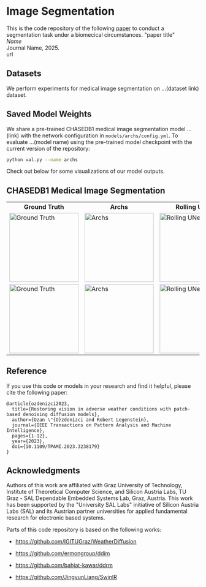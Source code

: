 # Image Segmentation

This is the code repository of the following [paper](https://arxiv.org/pdf/2207.14626.pdf) to conduct a segmentation task under a biomecical circumstances.
"paper title"\
<em>Name</em>\
Journal Name, 2025.\
url



## Datasets

We perform experiments for medical image segmentation on ...(dataset link) dataset. 

## Saved Model Weights

We share a pre-trained CHASEDB1 medical image segmentation model ...(link) with the network configuration in `models/archs/config.yml`. To evaluate ...(model name) using the pre-trained model checkpoint with the current version of the repository:
```bash
python val.py --name archs
```

Check out below for some visualizations of our model outputs.

## CHASEDB1 Medical Image Segmentation

<table border='0' cellspacing='0' cellpadding='0'>
  <tr>
    <td align="center"><b>Ground Truth</td>
    <td align="center"><b>Archs</td>
    <td align="center"><b>Rolling UNet</td>
    <td align="center"><b>UNet</td>
    <td align="center"><b>UNet++</td>
    
  <tr>
    <td> <img width="180" alt="Ground Truth" src="https://github.com/user-attachments/assets/0a2cc6c4-cbcb-4731-ae06-a6ed3f3a985c"> 
  </td>
    <td> <img width="180" alt="Archs" src="https://github.com/user-attachments/assets/18672231-896c-4f05-a6a4-7b6cf84f9c97"> 
  </td>
    <td> <img width="180" alt="Rolling UNet" src="https://github.com/user-attachments/assets/27e0897d-8517-41c7-99fb-b398c4eb420e">
    
  </td>
    <td> <img width="180" alt="UNet" src="https://github.com/user-attachments/assets/dfb457b2-4e5a-4891-a0c4-0e9cc810a6a9">
  </td>
    <td> <img width="180" alt="UNet++" src="https://github.com/user-attachments/assets/46f2599d-c0fb-4d0c-a78a-fc4574a92ce7"> 
 </td>
  <tr>
  <tr>
    <td> <img width="180" alt="Ground Truth" src="https://github.com/user-attachments/assets/018e6393-f824-4159-9fb1-9fd88c738cbb">
  </td>
    <td> <img width="180" alt="Archs" src="https://github.com/user-attachments/assets/bdd3489c-1ec4-40af-b0ce-5dbb605d4ba7">
  </td>
    <td> <img width="180" alt="Rolling UNet" src="https://github.com/user-attachments/assets/817d6767-82a4-44ef-aafa-a1980c6029d6">
    
  </td>
    <td> <img width="180" alt="UNet" src="https://github.com/user-attachments/assets/438c129f-c169-42b7-aac4-789d5ea5667a" >

  </td>
    <td> <img width="180" alt="UNet++" src="https://github.com/user-attachments/assets/ef8ac8c1-f9b1-4213-ab4e-8f2422769f9c" >
 </td>
  <tr>
<table>


## Reference
If you use this code or models in your research and find it helpful, please cite the following paper:
```
@article{ozdenizci2023,
  title={Restoring vision in adverse weather conditions with patch-based denoising diffusion models},
  author={Ozan \"{O}zdenizci and Robert Legenstein},
  journal={IEEE Transactions on Pattern Analysis and Machine Intelligence}, 
  pages={1-12},
  year={2023},
  doi={10.1109/TPAMI.2023.3238179}
}
```

## Acknowledgments

Authors of this work are affiliated with Graz University of Technology, Institute of Theoretical Computer Science, and Silicon Austria Labs, TU Graz - SAL Dependable Embedded Systems Lab, Graz, Austria. This work has been supported by the "University SAL Labs" initiative of Silicon Austria Labs (SAL) and its Austrian partner universities for applied fundamental research for electronic based systems.

Parts of this code repository is based on the following works:

* https://github.com/IGITUGraz/WeatherDiffusion

* https://github.com/ermongroup/ddim
* https://github.com/bahjat-kawar/ddrm
* https://github.com/JingyunLiang/SwinIR
